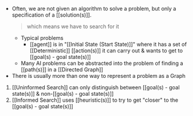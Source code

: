 - Often, we are not given an algorithm to solve a problem, but only a specification of a [[solution(s)]].
	> which means we have to search for it
	- Typical problems
		- [[agent]] is in "[[Initial State (Start State)]]" where it has a set of [[Deterministic]] [[action(s)]] it can carry out & wants to get to [[goal(s) - goal state(s)]]
	- Many AI problems can be abstracted into the problem of finding a [[path(s)]] in a [[Directed Graph]]
- There is usually more than one way to represent a problem as a Graph
1. [[Uninformed Search]] can only distinguish between [[goal(s) - goal state(s)]] & non-[[goal(s) - goal state(s)]] 
2. [[Informed Search]] uses [[heuristic(s)]] to try to get "closer" to the [[goal(s) - goal state(s)]]